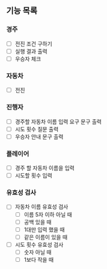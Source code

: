 ## 기능 목록
### 경주
- [ ] 전진 조건 구하기
- [ ] 실행 결과 출력
- [ ] 우승자 체크

### 자동차
- [ ] 전진

### 진행자
- [ ] 경주할 자동차 이름 입력 요구 문구 출력
- [ ] 시도 횟수 질문 출력
- [ ] 우승자 안내 문구 출력

### 플레이어
- [ ] 경주 할 자동차 이름을 입력
- [ ] 시도할 횟수 입력

### 유효성 검사
- [ ] 자동차 이름 유효성 검사
  - [ ] 이름 5자 이하 아닐 때
  - [ ] 공백 있을 때
  - [ ] 1대만 입력 했을 때
  - [ ] 같은 이름이 있을 때
- [ ] 시도 횟수 유효성 검사 
  - [ ] 숫자 아닐 때
  - [ ] 1보다 작을 때